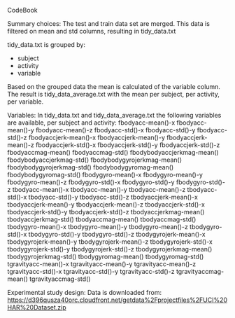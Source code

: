 CodeBook

Summary choices:
The test and train data set are merged. This data is filtered on mean and std columns, resulting in tidy_data.txt

tidy_data.txt is grouped by:
- subject
- activity
- variable

Based on the grouped data the mean is calculated of the variable column. 
The result is tidy_data_average.txt with the mean per subject, per activity, per variable.


Variables:
In tidy_data.txt and tidy_data_average.txt the following variables are available, per subject and activity:
fbodyacc-mean()-x
fbodyacc-mean()-y
fbodyacc-mean()-z
fbodyacc-std()-x
fbodyacc-std()-y
fbodyacc-std()-z
fbodyaccjerk-mean()-x
fbodyaccjerk-mean()-y
fbodyaccjerk-mean()-z
fbodyaccjerk-std()-x
fbodyaccjerk-std()-y
fbodyaccjerk-std()-z
fbodyaccmag-mean()
fbodyaccmag-std()
fbodybodyaccjerkmag-mean()
fbodybodyaccjerkmag-std()
fbodybodygyrojerkmag-mean()
fbodybodygyrojerkmag-std()
fbodybodygyromag-mean()
fbodybodygyromag-std()
fbodygyro-mean()-x
fbodygyro-mean()-y
fbodygyro-mean()-z
fbodygyro-std()-x
fbodygyro-std()-y
fbodygyro-std()-z
tbodyacc-mean()-x
tbodyacc-mean()-y
tbodyacc-mean()-z
tbodyacc-std()-x
tbodyacc-std()-y
tbodyacc-std()-z
tbodyaccjerk-mean()-x
tbodyaccjerk-mean()-y
tbodyaccjerk-mean()-z
tbodyaccjerk-std()-x
tbodyaccjerk-std()-y
tbodyaccjerk-std()-z
tbodyaccjerkmag-mean()
tbodyaccjerkmag-std()
tbodyaccmag-mean()
tbodyaccmag-std()
tbodygyro-mean()-x
tbodygyro-mean()-y
tbodygyro-mean()-z
tbodygyro-std()-x
tbodygyro-std()-y
tbodygyro-std()-z
tbodygyrojerk-mean()-x
tbodygyrojerk-mean()-y
tbodygyrojerk-mean()-z
tbodygyrojerk-std()-x
tbodygyrojerk-std()-y
tbodygyrojerk-std()-z
tbodygyrojerkmag-mean()
tbodygyrojerkmag-std()
tbodygyromag-mean()
tbodygyromag-std()
tgravityacc-mean()-x
tgravityacc-mean()-y
tgravityacc-mean()-z
tgravityacc-std()-x
tgravityacc-std()-y
tgravityacc-std()-z
tgravityaccmag-mean()
tgravityaccmag-std()

Experimental study design:
Data is downloaded from: https://d396qusza40orc.cloudfront.net/getdata%2Fprojectfiles%2FUCI%20HAR%20Dataset.zip

